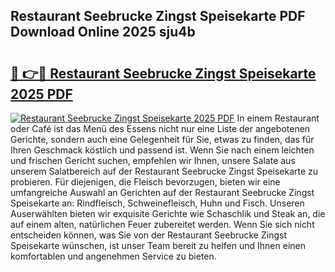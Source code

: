 ## Restaurant Seebrucke Zingst Speisekarte PDF Download Online 2025 sju4b

# <h2><a href="http://gc9hxw.nevu.top/?p=Restaurant+Seebrucke+Zingst+Speisekarte">🔗 👉🔴 Restaurant Seebrucke Zingst Speisekarte 2025 PDF</a></h2>

[![Restaurant Seebrucke Zingst Speisekarte 2025 PDF](https://i.imgur.com/dBaPXMq.png)](http://gc9hxw.nevu.top/?p=Restaurant+Seebrucke+Zingst+Speisekarte)
In einem Restaurant oder Café ist das Menü des Essens nicht nur eine Liste der angebotenen Gerichte, sondern auch eine Gelegenheit für Sie, etwas zu finden, das für Ihren Geschmack köstlich und passend ist. Wenn Sie nach einem leichten und frischen Gericht suchen, empfehlen wir Ihnen, unsere Salate aus unserem Salatbereich auf der Restaurant Seebrucke Zingst Speisekarte zu probieren. Für diejenigen, die Fleisch bevorzugen, bieten wir eine umfangreiche Auswahl an Gerichten auf der Restaurant Seebrucke Zingst Speisekarte an: Rindfleisch, Schweinefleisch, Huhn und Fisch. Unseren Auserwählten bieten wir exquisite Gerichte wie Schaschlik und Steak an, die auf einem alten, natürlichen Feuer zubereitet werden. Wenn Sie sich nicht entscheiden können, was Sie von der Restaurant Seebrucke Zingst Speisekarte wünschen, ist unser Team bereit zu helfen und Ihnen einen komfortablen und angenehmen Service zu bieten.
